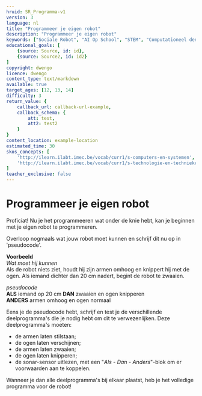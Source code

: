 ```yaml
---
hruid: SR_Programma-v1
version: 3
language: nl
title: "Programmeer je eigen robot"
description: "Programmeer je eigen robot"
keywords: ["Sociale Robot", "AI Op School", "STEM", "Computationeel denken", "Grafisch programmeren"]
educational_goals: [
    {source: Source, id: id}, 
    {source: Source2, id: id2}
]
copyright: dwengo
licence: dwengo
content_type: text/markdown
available: true
target_ages: [12, 13, 14]
difficulty: 3
return_value: {
    callback_url: callback-url-example,
    callback_schema: {
        att: test,
        att2: test2
    }
}
content_location: example-location
estimated_time: 30
skos_concepts: [
    'http://ilearn.ilabt.imec.be/vocab/curr1/s-computers-en-systemen', 
    'http://ilearn.ilabt.imec.be/vocab/curr1/s-technologie-en-technieken'
]
teacher_exclusive: false
---
```


# Programmeer je eigen robot

Proficiat! Nu je het programmeeren wat onder de knie hebt, kan je beginnen met je eigen robot te programmeren.

Overloop nogmaals wat jouw robot moet kunnen en schrijf dit nu op in 'pseudocode'.

**Voorbeeld**  
*Wat moet hij kunnen*  
Als de robot niets ziet, houdt hij zijn armen omhoog en knippert hij met de ogen. 
Als iemand dichter dan 20 cm nadert, begint de robot te zwaaien.  

*pseudocode*  
**ALS** iemand op 20 cm **DAN** zwaaien en ogen knipperen  
**ANDERS** armen omhoog en ogen normaal  

Eens je de pseudocode hebt, schrijf en test je de verschillende deelprogramma's die je nodig hebt om dit te verwezenlijken. Deze deelprogramma's moeten:

- de armen laten stilstaan;
- de ogen laten verschijnen;
- de armen laten zwaaien;
- de ogen laten knipperen;
- de sonar-sensor uitlezen, met een "*Als - Dan - Anders*"-blok om er voorwaarden aan te koppelen.  

Wanneer je dan alle deelprogramma's bij elkaar plaatst, heb je het volledige programma voor de robot!